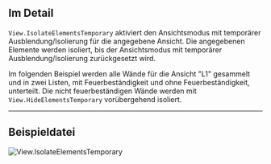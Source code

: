 ## Im Detail
`View.IsolateElementsTemporary` aktiviert den Ansichtsmodus mit temporärer Ausblendung/Isolierung für die angegebene Ansicht. Die angegebenen Elemente werden isoliert, bis der Ansichtsmodus mit temporärer Ausblendung/Isolierung zurückgesetzt wird.

Im folgenden Beispiel werden alle Wände für die Ansicht "L1" gesammelt und in zwei Listen, mit Feuerbeständigkeit und ohne Feuerbeständigkeit, unterteilt. Die nicht feuerbeständigen Wände werden mit `View.HideElementsTemporary` vorübergehend isoliert.
___
## Beispieldatei

![View.IsolateElementsTemporary](./Revit.Elements.Views.View.IsolateElementsTemporary_img.jpg)
